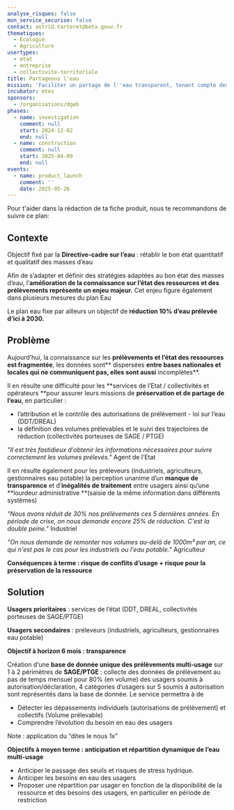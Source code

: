 ```yaml
---
analyse_risques: false
mon_service_securise: false
contact: astrid.tarteret@beta.gouv.fr
thematiques:
  - Écologie
  - Agriculture
usertypes:
  - etat
  - entreprise
  - collectivite-territoriale
title: Partageons l'eau
mission: 'Faciliter un partage de l''eau transparent, tenant compte des besoins des usagers en respectant les objectifs de bon état des masses d’eau '
incubator: mtes
sponsors:
  - /organisations/dgeb
phases:
  - name: investigation
    comment: null
    start: 2024-12-02
    end: null
  - name: construction
    comment: null
    start: 2025-04-09
    end: null
events:
  - name: product_launch
    comment: ''
    date: 2025-05-26
---
```

Pour t'aider dans la rédaction de ta fiche produit, nous te recommandons de suivre ce plan: 

## Contexte

Objectif fixé par la **Directive-cadre sur l’eau** : rétablir le bon état quantitatif et qualitatif des masses d’eau

Afin de s’adapter et définir des stratégies adaptées au bon état des masses d’eau, l’**amélioration de la connaissance sur l’état des ressources et des prélèvements représente un enjeu majeur.** Cet enjeu figure également dans plusieurs mesures du plan Eau

Le plan eau fixe par ailleurs un objectif de **réduction 10% d’eau prélevée d’ici à 2030.**


## Problème

Aujourd’hui, la connaissance sur les **prélèvements et l’état des ressources est fragmentée**, les données sont** dispersées **entre bases nationales et locales qui ne communiquent pas, elles sont aussi** incomplètes**. 

Il en résulte une difficulté pour les **services de l’Etat / collectivités et opérateurs **pour assurer leurs missions de **préservation et de partage de l’eau**, en particulier : 
* l’attribution et le contrôle des autorisations de prélèvement - loi sur l’eau (DDT/DREAL)
* la définition des volumes prélevables et le suivi des trajectoires de réduction (collectivités porteuses de SAGE / PTGE)

*"Il est très fastidieux d'obtenir les informations nécessaires pour suivre correctement les volumes prélevés."*
Agent de l’Etat

Il en résulte également pour les préleveurs (industriels, agriculteurs, gestionnaires eau potable) la perception unanime d’un **manque de transparence** et d’**inégalités de traitement** entre usagers ainsi qu’une **lourdeur administrative **(saisie de la même information dans différents systèmes) 

*"Nous avons réduit de 30% nos prélèvements ces 5 dernières années. En période de crise, on nous demande encore 25% de réduction. C'est la double peine."*
Industriel

*"On nous demande de remonter nos volumes au-delà de 1000m³ par an, ce qui n'est pas le cas pour les industriels ou l'eau potable."*
Agriculteur


**Conséquences à terme : risque de conflits d’usage + risque pour la préservation de la ressource**

## Solution

**Usagers prioritaires** : services de l’état (DDT, DREAL, collectivités porteuses de SAGE/PTGE)

**Usagers secondaires** : préleveurs (industriels, agriculteurs, gestionnaires eau potable) 

**Objectif à horizon 6 mois : transparence**

Création d’une **base de donnée unique des prélèvements multi-usage** sur 1 à 2 périmètres de **SAGE/PTGE** : collecte des données de prélèvement au pas de temps mensuel pour 80% (en volume) des usagers soumis à autorisation/déclaration, 4 catégories d’usagers sur 5 soumis à autorisation sont représentés dans la base de donnée. Le service permettra à de 
* Détecter les dépassements individuels (autorisations de prélèvement) et collectifs (Volume prélevable)
* Comprendre l’évolution du besoin en eau des usagers

Note : application du “dites le nous 1x” 

**Objectifs à moyen terme : anticipation et répartition dynamique de l’eau multi-usage** 
* Anticiper le passage des seuils et risques de stress hydrique.
* Anticiper les besoins en eau des usagers
* Proposer une répartition par usager en fonction de la disponibilité de la ressource et des besoins des usagers, en particulier en période de restriction
